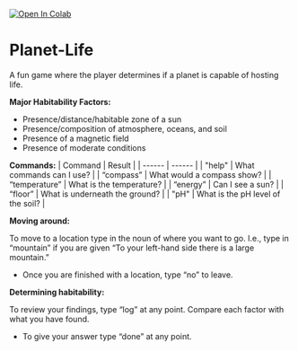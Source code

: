 [![Open In Colab](https://colab.research.google.com/assets/colab-badge.svg)](https://colab.research.google.com/drive/1q2dF2F4y52boVLcHJhljLbg6ywJRssww?usp=sharing)

# Planet-Life
A fun game where the player determines if a planet is capable of hosting life. 

__Major Habitability Factors:__
 - Presence/distance/habitable zone of a sun
 - Presence/composition of atmosphere, oceans, and soil
 - Presence of a magnetic field
 - Presence of moderate conditions
 
__Commands:__
| Command | Result |
| ------ | ------ |
| "help" | What commands can I use? |
| “compass” | What would a compass show? |
| “temperature” | What is the temperature? |
| “energy” | Can I see a sun? |
| “floor” | What is underneath the ground? |
| "pH" | What is the pH level of the soil? |

__Moving around:__

To move to a location type in the noun of where you want to go.
I.e., type in “mountain” if you are given “To your left-hand side there is a large mountain.”
 - Once you are finished with a location, type “no” to leave.

__Determining habitability:__

To review your findings, type “log” at any point. Compare each factor with what you have found.
 - To give your answer type “done” at any point. 
